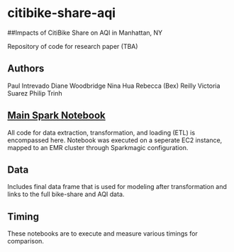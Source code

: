 # citibike-share-aqi
##Impacts of CitiBike Share on AQI in Manhattan, NY

Repository of code for research paper (TBA)

## Authors
Paul Intrevado
Diane Woodbridge
Nina Hua
Rebecca (Bex) Reilly
Victoria Suarez
Philip Trinh

## [Main Spark Notebook](https://github.com/phil-trinh/citibike-share-aqi/blob/master/Manhattan_Bike-Sharing_AQI_Impact.ipynb)
All code for data extraction, transformation, and loading (ETL) is encompassed here. Notebook was executed on a seperate EC2 instance, mapped to an EMR cluster through Sparkmagic configuration.

## Data
Includes final data frame that is used for modeling after transformation and links to the full bike-share and AQI data.

## Timing
These notebooks are to execute and measure various timings for comparison.